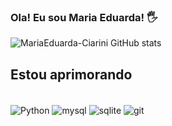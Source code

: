
 ### Ola! Eu sou Maria Eduarda! 🖐️


![MariaEduarda-Ciarini GitHub stats](https://github-readme-stats.vercel.app/api?username=MariaEduarda-Ciarini&show_icons=true&theme=dracula)



## Estou aprimorando

<div style="display: inline_block"><br/>
  <img align="center" alt="Python" src ="https://img.shields.io/badge/Python-14354C?style=for-the-badge&logo=python&logoColor=white"/>
  <img align="center" alt="mysql" src ="https://img.shields.io/badge/MySQL-005C84?style=for-the-badge&logo=mysql&logoColor=white"/>
  <img align="center" alt="sqlite" src ="https://img.shields.io/badge/SQLite-07405E?style=for-the-badge&logo=sqlite&logoColor=white"/>
  <img align="center" alt="git" src ="https://img.shields.io/badge/GIT-E44C30?style=for-the-badge&logo=git&logoColor=white"/>

</div>


